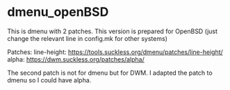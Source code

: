 # dmenu_openBSD

This is dmenu with 2 patches. This version is prepared for OpenBSD (just change the relevant line in config.mk for other systems)

Patches:
line-height: https://tools.suckless.org/dmenu/patches/line-height/ \
alpha: https://dwm.suckless.org/patches/alpha/ 

The second patch is not for dmenu but for DWM. I adapted the patch to dmenu so I could have alpha.

